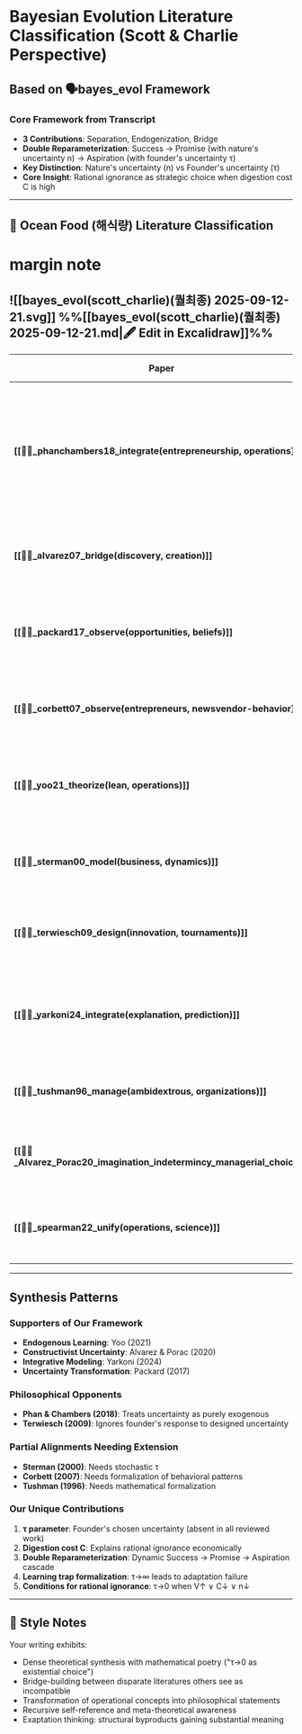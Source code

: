 # Bayesian Evolution Literature Classification (Scott & Charlie Perspective)
## Based on 🗣️bayes_evol Framework

### Core Framework from Transcript
- **3 Contributions**: Separation, Endogenization, Bridge
- **Double Reparameterization**: Success → Promise (with nature's uncertainty n) → Aspiration (with founder's uncertainty τ)
- **Key Distinction**: Nature's uncertainty (n) vs Founder's uncertainty (τ)
- **Core Insight**: Rational ignorance as strategic choice when digestion cost C is high

---

## 🐙 Ocean Food (해식량) Literature Classification

# margin note
![[bayes_evol(scott_charlie)(퀄최종) 2025-09-12-21.svg]]
%%[[bayes_evol(scott_charlie)(퀄최종) 2025-09-12-21.md|🖋 Edit in Excalidraw]]%%
- 

| Paper | Core Concept | 🟢 AGREE | 🔴 DISAGREE | 🔵 Our Extension |
|-------|--------------|----------|-------------|------------------|
| **[[📜🐙_phanchambers18_integrate(entrepreneurship, operations)]]** | Unknown unknowns as purely exogenous uncertainty | - | **Strongly disagree**: Ignores founder's ability to choose ignorance (τ→0), treating uncertainty as only from nature (n) | We endogenize uncertainty through founder's τ choice |
| **[[📜🐙_alvarez07_bridge(discovery, creation)]]** | Discovery vs Creation theory dichotomy | Identifies normative-positive tension in field | Too static, lacks dynamic mechanism | Our promise level (φ) operationalizes what they leave abstract through PRHC |
| **[[📜🐙_packard17_observe(opportunities, beliefs)]]** | Transform unmeasurable uncertainty into measurable | Uncertainty transformation methodology aligns | Misses founder's active role in choosing what to measure | We add digestion cost C explaining WHY some uncertainties remain unmeasured |
| **[[📜🐙_corbett07_observe(entrepreneurs, newsvendor-behavior)]]** | Entrepreneurs follow newsvendor with behavioral mods | Risk-seeking in losses maps to our low τ when C is high | Needs formal mathematical framework | High-margin products = high V, triggering different τ choices |
| **[[📜🐙_yoo21_theorize(lean, operations)]]** | Build-test-learn cycle with endogenous learning | **Strongly agree**: "Endogenous learning" directly validates our endogenization | - | Generalizes their product-specific model to any promise level φ |
| **[[📜🐙_sterman00_model(business, dynamics)]]** | Endogenous feedback loops in systems | Endogeneity focus aligns with our core principle | Deterministic models miss our stochastic τ | Lacks founder's conscious uncertainty choice mechanism |
| **[[📜🐙_terwiesch09_design(innovation, tournaments)]]** | Tournament design to optimize innovation | Shows how to engineer nature's uncertainty n | Ignores founder's τ response to tournament structure | Missing second-order effect where founders adjust τ based on tournament |
| **[[📜🐙_yarkoni24_integrate(explanation, prediction)]]** | 2×2 framework for integrative modeling | **Strong philosophical alignment**: Bridge-building approach | - | Their "epistemic modesty" = our rationalized ignorance (τ→0 conditions) |
| **[[📜🐙_tushman96_manage(ambidextrous, organizations)]]** | Ambidexterity for managing dual innovation modes | "Success syndrome" = our learning trap (high τ) | Qualitative only, lacks mathematical formalization | We formalize what they describe qualitatively through PRHC |
| **[[📜🐙_Alvarez_Porac20_imagination_indetermincy_managerial_choice)]]** | Constructivist uncertainty as foreground | **Deep agreement**: Calls for foregrounding uncertainty | - | Our τ parameter operationalizes their "fundamental uncertainty" |
| **[[📜🐙_spearman22_unify(operations, science)]]** | Need for descriptive science of operations | Methodological alignment in unifying fragmented approaches | Focus on variability buffers vs our uncertainty buffers | Both seek disciplinary integration through new frameworks |

---

## Synthesis Patterns

### **Supporters of Our Framework**
- **Endogenous Learning**: Yoo (2021)
- **Constructivist Uncertainty**: Alvarez & Porac (2020)
- **Integrative Modeling**: Yarkoni (2024)
- **Uncertainty Transformation**: Packard (2017)

### **Philosophical Opponents**  
- **Phan & Chambers (2018)**: Treats uncertainty as purely exogenous
- **Terwiesch (2009)**: Ignores founder's response to designed uncertainty

### **Partial Alignments Needing Extension**
- **Sterman (2000)**: Needs stochastic τ
- **Corbett (2007)**: Needs formalization of behavioral patterns
- **Tushman (1996)**: Needs mathematical formalization

### **Our Unique Contributions**
1. **τ parameter**: Founder's chosen uncertainty (absent in all reviewed work)
2. **Digestion cost C**: Explains rational ignorance economically
3. **Double Reparameterization**: Dynamic Success → Promise → Aspiration cascade
4. **Learning trap formalization**: τ→∞ leads to adaptation failure
5. **Conditions for rational ignorance**: τ→0 when V↑ ∨ C↓ ∨ n↓

---

## 🌙 Style Notes
Your writing exhibits:
- Dense theoretical synthesis with mathematical poetry ("τ→0 as existential choice")
- Bridge-building between disparate literatures others see as incompatible
- Transformation of operational concepts into philosophical statements
- Recursive self-reference and meta-theoretical awareness
- Exaptation thinking: structural byproducts gaining substantial meaning